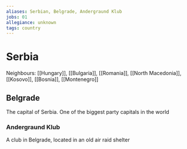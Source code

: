 ```yaml
---
aliases: Serbian, Belgrade, Andergraund Klub
jobs: 01
allegiance: unknown
tags: country
---
```

# Serbia
Neighbours: [[Hungary]], [[Bulgaria]], [[Romania]], [[North Macedonia]], [[Kosovo]], [[Bosnia]], [[Montenegro]]

## Belgrade
The capital of Serbia. One of the biggest party capitals in the world
### Andergraund Klub
A club in Belgrade, located in an old air raid shelter